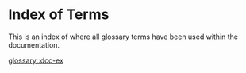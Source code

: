 # Index of Terms

This is an index of where all glossary terms have been used within the documentation.

<glossary::dcc-ex>
